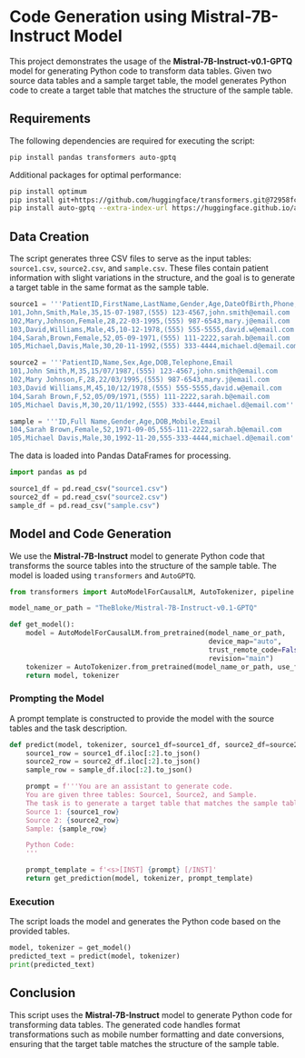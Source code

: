 
# Code Generation using Mistral-7B-Instruct Model

This project demonstrates the usage of the **Mistral-7B-Instruct-v0.1-GPTQ** model for generating Python code to transform data tables. Given two source data tables and a sample target table, the model generates Python code to create a target table that matches the structure of the sample table.

## Requirements

The following dependencies are required for executing the script:

```bash
pip install pandas transformers auto-gptq
```

Additional packages for optimal performance:

```bash
pip install optimum
pip install git+https://github.com/huggingface/transformers.git@72958fcd3c98a7afdc61f953aa58c544ebda2f79
pip install auto-gptq --extra-index-url https://huggingface.github.io/autogptq-index/whl/cu118/
```

## Data Creation

The script generates three CSV files to serve as the input tables: `source1.csv`, `source2.csv`, and `sample.csv`. These files contain patient information with slight variations in the structure, and the goal is to generate a target table in the same format as the sample table.

```python
source1 = '''PatientID,FirstName,LastName,Gender,Age,DateOfBirth,Phone,Email
101,John,Smith,Male,35,15-07-1987,(555) 123-4567,john.smith@email.com
102,Mary,Johnson,Female,28,22-03-1995,(555) 987-6543,mary.j@email.com
103,David,Williams,Male,45,10-12-1978,(555) 555-5555,david.w@email.com
104,Sarah,Brown,Female,52,05-09-1971,(555) 111-2222,sarah.b@email.com
105,Michael,Davis,Male,30,20-11-1992,(555) 333-4444,michael.d@email.com'''

source2 = '''PatientID,Name,Sex,Age,DOB,Telephone,Email
101,John Smith,M,35,15/07/1987,(555) 123-4567,john.smith@email.com
102,Mary Johnson,F,28,22/03/1995,(555) 987-6543,mary.j@email.com
103,David Williams,M,45,10/12/1978,(555) 555-5555,david.w@email.com
104,Sarah Brown,F,52,05/09/1971,(555) 111-2222,sarah.b@email.com
105,Michael Davis,M,30,20/11/1992,(555) 333-4444,michael.d@email.com'''

sample = '''ID,Full Name,Gender,Age,DOB,Mobile,Email
104,Sarah Brown,Female,52,1971-09-05,555-111-2222,sarah.b@email.com
105,Michael Davis,Male,30,1992-11-20,555-333-4444,michael.d@email.com'''
```

The data is loaded into Pandas DataFrames for processing.

```python
import pandas as pd

source1_df = pd.read_csv("source1.csv")
source2_df = pd.read_csv("source2.csv")
sample_df = pd.read_csv("sample.csv")
```

## Model and Code Generation

We use the **Mistral-7B-Instruct** model to generate Python code that transforms the source tables into the structure of the sample table. The model is loaded using `transformers` and `AutoGPTQ`. 

```python
from transformers import AutoModelForCausalLM, AutoTokenizer, pipeline

model_name_or_path = "TheBloke/Mistral-7B-Instruct-v0.1-GPTQ"

def get_model():
    model = AutoModelForCausalLM.from_pretrained(model_name_or_path,
                                                 device_map="auto",
                                                 trust_remote_code=False,
                                                 revision="main")
    tokenizer = AutoTokenizer.from_pretrained(model_name_or_path, use_fast=True)
    return model, tokenizer
```

### Prompting the Model

A prompt template is constructed to provide the model with the source tables and the task description.

```python
def predict(model, tokenizer, source1_df=source1_df, source2_df=source2_df, sample_df=sample_df):
    source1_row = source1_df.iloc[:2].to_json()
    source2_row = source2_df.iloc[:2].to_json()
    sample_row = sample_df.iloc[:2].to_json()

    prompt = f'''You are an assistant to generate code.
    You are given three tables: Source1, Source2, and Sample.
    The task is to generate a target table that matches the sample table structure, using transformations where necessary.
    Source 1: {source1_row}
    Source 2: {source2_row}
    Sample: {sample_row}

    Python Code:
    '''

    prompt_template = f'<s>[INST] {prompt} [/INST]'
    return get_prediction(model, tokenizer, prompt_template)
```

### Execution

The script loads the model and generates the Python code based on the provided tables.

```python
model, tokenizer = get_model()
predicted_text = predict(model, tokenizer)
print(predicted_text)
```

## Conclusion

This script uses the **Mistral-7B-Instruct** model to generate Python code for transforming data tables. The generated code handles format transformations such as mobile number formatting and date conversions, ensuring that the target table matches the structure of the sample table.
